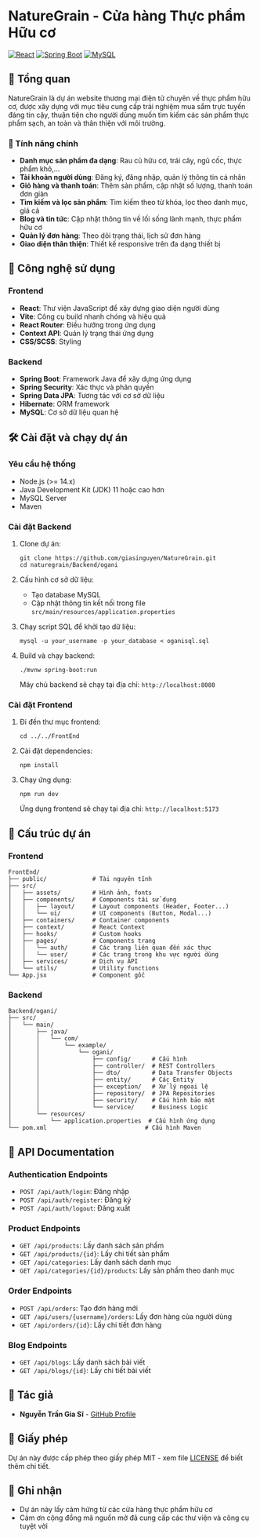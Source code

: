 # NatureGrain - Cửa hàng Thực phẩm Hữu cơ

[![React](https://img.shields.io/badge/Frontend-React-blue)](https://reactjs.org/)
[![Spring Boot](https://img.shields.io/badge/Backend-Spring%20Boot-green)](https://spring.io/projects/spring-boot)
[![MySQL](https://img.shields.io/badge/Database-MySQL-orange)](https://www.mysql.com/)

## 📝 Tổng quan

NatureGrain là dự án website thương mại điện tử chuyên về thực phẩm hữu cơ, được xây dựng với mục tiêu cung cấp trải nghiệm mua sắm trực tuyến đáng tin cậy, thuận tiện cho người dùng muốn tìm kiếm các sản phẩm thực phẩm sạch, an toàn và thân thiện với môi trường.

### 🌟 Tính năng chính

- **Danh mục sản phẩm đa dạng**: Rau củ hữu cơ, trái cây, ngũ cốc, thực phẩm khô,...
- **Tài khoản người dùng**: Đăng ký, đăng nhập, quản lý thông tin cá nhân
- **Giỏ hàng và thanh toán**: Thêm sản phẩm, cập nhật số lượng, thanh toán đơn giản
- **Tìm kiếm và lọc sản phẩm**: Tìm kiếm theo từ khóa, lọc theo danh mục, giá cả
- **Blog và tin tức**: Cập nhật thông tin về lối sống lành mạnh, thực phẩm hữu cơ
- **Quản lý đơn hàng**: Theo dõi trạng thái, lịch sử đơn hàng
- **Giao diện thân thiện**: Thiết kế responsive trên đa dạng thiết bị

## 🚀 Công nghệ sử dụng

### Frontend
- **React**: Thư viện JavaScript để xây dựng giao diện người dùng
- **Vite**: Công cụ build nhanh chóng và hiệu quả
- **React Router**: Điều hướng trong ứng dụng
- **Context API**: Quản lý trạng thái ứng dụng
- **CSS/SCSS**: Styling

### Backend
- **Spring Boot**: Framework Java để xây dựng ứng dụng
- **Spring Security**: Xác thực và phân quyền
- **Spring Data JPA**: Tương tác với cơ sở dữ liệu
- **Hibernate**: ORM framework
- **MySQL**: Cơ sở dữ liệu quan hệ

## 🛠️ Cài đặt và chạy dự án

### Yêu cầu hệ thống
- Node.js (>= 14.x)
- Java Development Kit (JDK) 11 hoặc cao hơn
- MySQL Server
- Maven

### Cài đặt Backend
1. Clone dự án:
   ```
   git clone https://github.com/giasinguyen/NatureGrain.git
   cd naturegrain/Backend/ogani
   ```

2. Cấu hình cơ sở dữ liệu:
   - Tạo database MySQL
   - Cập nhật thông tin kết nối trong file `src/main/resources/application.properties`

3. Chạy script SQL để khởi tạo dữ liệu:
   ```
   mysql -u your_username -p your_database < oganisql.sql
   ```

4. Build và chạy backend:
   ```
   ./mvnw spring-boot:run
   ```
   Máy chủ backend sẽ chạy tại địa chỉ: `http://localhost:8080`

### Cài đặt Frontend
1. Đi đến thư mục frontend:
   ```
   cd ../../FrontEnd
   ```

2. Cài đặt dependencies:
   ```
   npm install
   ```

3. Chạy ứng dụng:
   ```
   npm run dev
   ```
   Ứng dụng frontend sẽ chạy tại địa chỉ: `http://localhost:5173`

## 📂 Cấu trúc dự án

### Frontend
```
FrontEnd/
├── public/             # Tài nguyên tĩnh
├── src/
│   ├── assets/         # Hình ảnh, fonts
│   ├── components/     # Components tái sử dụng
│   │   ├── layout/     # Layout components (Header, Footer...)
│   │   └── ui/         # UI components (Button, Modal...)
│   ├── containers/     # Container components
│   ├── context/        # React Context
│   ├── hooks/          # Custom hooks
│   ├── pages/          # Components trang
│   │   └── auth/       # Các trang liên quan đến xác thực
│   │   └── user/       # Các trang trong khu vực người dùng
│   ├── services/       # Dịch vụ API
│   └── utils/          # Utility functions
└── App.jsx             # Component gốc
```

### Backend
```
Backend/ogani/
├── src/
│   └── main/
│       ├── java/
│       │   └── com/
│       │       └── example/
│       │           └── ogani/
│       │               ├── config/      # Cấu hình
│       │               ├── controller/  # REST Controllers
│       │               ├── dto/         # Data Transfer Objects
│       │               ├── entity/      # Các Entity
│       │               ├── exception/   # Xử lý ngoại lệ
│       │               ├── repository/  # JPA Repositories
│       │               ├── security/    # Cấu hình bảo mật
│       │               └── service/     # Business Logic
│       └── resources/
│           └── application.properties  # Cấu hình ứng dụng
└── pom.xml                            # Cấu hình Maven
```

## 📜 API Documentation

### Authentication Endpoints
- `POST /api/auth/login`: Đăng nhập
- `POST /api/auth/register`: Đăng ký
- `POST /api/auth/logout`: Đăng xuất

### Product Endpoints
- `GET /api/products`: Lấy danh sách sản phẩm
- `GET /api/products/{id}`: Lấy chi tiết sản phẩm
- `GET /api/categories`: Lấy danh sách danh mục
- `GET /api/categories/{id}/products`: Lấy sản phẩm theo danh mục

### Order Endpoints
- `POST /api/orders`: Tạo đơn hàng mới
- `GET /api/users/{username}/orders`: Lấy đơn hàng của người dùng
- `GET /api/orders/{id}`: Lấy chi tiết đơn hàng

### Blog Endpoints
- `GET /api/blogs`: Lấy danh sách bài viết
- `GET /api/blogs/{id}`: Lấy chi tiết bài viết

## 👥 Tác giả

- **Nguyễn Trần Gia Sĩ** - [GitHub Profile](https://github.com/giasinguyen)

## 📝 Giấy phép

Dự án này được cấp phép theo giấy phép MIT - xem file [LICENSE](LICENSE) để biết thêm chi tiết.

## 🙏 Ghi nhận

- Dự án này lấy cảm hứng từ các cửa hàng thực phẩm hữu cơ
- Cảm ơn cộng đồng mã nguồn mở đã cung cấp các thư viện và công cụ tuyệt vời